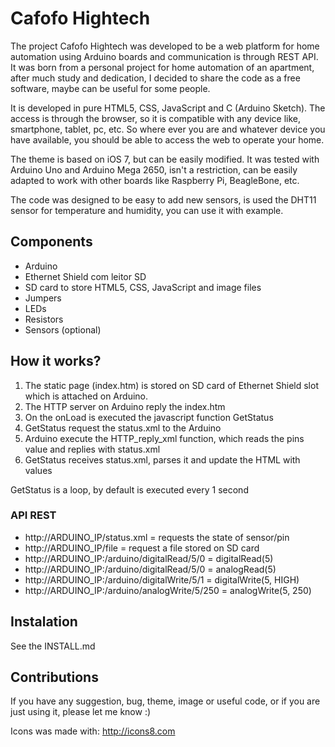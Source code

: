 # Cafofo Hightech

The project Cafofo Hightech was developed to be a web platform for home automation
using Arduino boards and communication is through REST API. It was born from a
personal project for home automation of an apartment, after much study and
dedication, I decided to share the code as a free software, maybe can be useful
for some people.

It is developed in pure HTML5, CSS, JavaScript and C (Arduino Sketch).
The access is through the browser, so it is compatible with any device like,
smartphone, tablet, pc, etc. So where ever you are and whatever device you have
available, you should be able to access the web to operate your home.

The theme is based on iOS 7, but can be easily modified. It was tested with
Arduino Uno and Arduino Mega 2650, isn't a restriction, can be easily adapted to
work with other boards like Raspberry Pi, BeagleBone, etc.

The code was designed to be easy to add new sensors, is used the DHT11 sensor for temperature and humidity, you can use it with example.

## Components

* Arduino
* Ethernet Shield com leitor SD
* SD card to store HTML5, CSS, JavaScript and image files
* Jumpers
* LEDs
* Resistors
* Sensors (optional)

## How it works?

1. The static page (index.htm) is stored on SD card of Ethernet Shield slot which is attached on Arduino.
2. The HTTP server on Arduino reply the index.htm
3. On the onLoad is executed the javascript function GetStatus
3. GetStatus request the status.xml to the Arduino
4. Arduino execute the HTTP_reply_xml function, which reads the pins value and replies with status.xml
5. GetStatus receives status.xml, parses it and update the HTML with values

GetStatus is a loop, by default is executed every 1 second

### API REST

* http://ARDUINO_IP/status.xml                 = requests the state of sensor/pin
* http://ARDUINO_IP/file                       = request a file stored on SD card
* http://ARDUINO_IP:/arduino/digitalRead/5/0   = digitalRead(5)
* http://ARDUINO_IP:/arduino/digitalRead/5/0   = analogRead(5)
* http://ARDUINO_IP:/arduino/digitalWrite/5/1  = digitalWrite(5, HIGH)
* http://ARDUINO_IP:/arduino/analogWrite/5/250 = analogWrite(5, 250)

## Instalation

See the INSTALL.md

## Contributions

If you have any suggestion, bug, theme, image or useful code, or if you are just
using it, please let me know :)

Icons was made with: http://icons8.com
